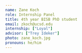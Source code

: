 ```yaml
---
name: Zane Koch
role: Internship Panel
title: 4th year BISB PhD student
email: zkoch@ucsd.edu
internship: ["Loyal"]
advisor: ["Trey Ideker"]
photo: zane_koch.jpg
pronouns: he/him
---
```

